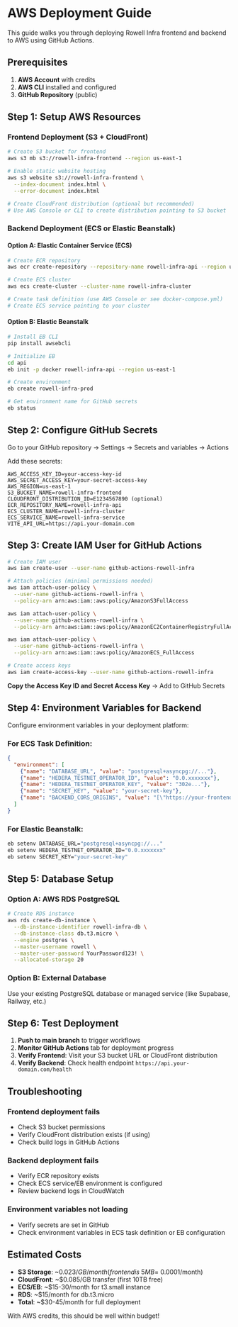 # AWS Deployment Guide

This guide walks you through deploying Rowell Infra frontend and backend to AWS using GitHub Actions.

## Prerequisites

1. **AWS Account** with credits
2. **AWS CLI** installed and configured
3. **GitHub Repository** (public)

## Step 1: Setup AWS Resources

### Frontend Deployment (S3 + CloudFront)

```bash
# Create S3 bucket for frontend
aws s3 mb s3://rowell-infra-frontend --region us-east-1

# Enable static website hosting
aws s3 website s3://rowell-infra-frontend \
  --index-document index.html \
  --error-document index.html

# Create CloudFront distribution (optional but recommended)
# Use AWS Console or CLI to create distribution pointing to S3 bucket
```

### Backend Deployment (ECS or Elastic Beanstalk)

#### Option A: Elastic Container Service (ECS)

```bash
# Create ECR repository
aws ecr create-repository --repository-name rowell-infra-api --region us-east-1

# Create ECS cluster
aws ecs create-cluster --cluster-name rowell-infra-cluster

# Create task definition (use AWS Console or see docker-compose.yml)
# Create ECS service pointing to your cluster
```

#### Option B: Elastic Beanstalk

```bash
# Install EB CLI
pip install awsebcli

# Initialize EB
cd api
eb init -p docker rowell-infra-api --region us-east-1

# Create environment
eb create rowell-infra-prod

# Get environment name for GitHub secrets
eb status
```

## Step 2: Configure GitHub Secrets

Go to your GitHub repository → Settings → Secrets and variables → Actions

Add these secrets:

```
AWS_ACCESS_KEY_ID=your-access-key-id
AWS_SECRET_ACCESS_KEY=your-secret-access-key
AWS_REGION=us-east-1
S3_BUCKET_NAME=rowell-infra-frontend
CLOUDFRONT_DISTRIBUTION_ID=E1234567890 (optional)
ECR_REPOSITORY_NAME=rowell-infra-api
ECS_CLUSTER_NAME=rowell-infra-cluster
ECS_SERVICE_NAME=rowell-infra-service
VITE_API_URL=https://api.your-domain.com
```

## Step 3: Create IAM User for GitHub Actions

```bash
# Create IAM user
aws iam create-user --user-name github-actions-rowell-infra

# Attach policies (minimal permissions needed)
aws iam attach-user-policy \
  --user-name github-actions-rowell-infra \
  --policy-arn arn:aws:iam::aws:policy/AmazonS3FullAccess

aws iam attach-user-policy \
  --user-name github-actions-rowell-infra \
  --policy-arn arn:aws:iam::aws:policy/AmazonEC2ContainerRegistryFullAccess

aws iam attach-user-policy \
  --user-name github-actions-rowell-infra \
  --policy-arn arn:aws:iam::aws:policy/AmazonECS_FullAccess

# Create access keys
aws iam create-access-key --user-name github-actions-rowell-infra
```

**Copy the Access Key ID and Secret Access Key** → Add to GitHub Secrets

## Step 4: Environment Variables for Backend

Configure environment variables in your deployment platform:

### For ECS Task Definition:
```json
{
  "environment": [
    {"name": "DATABASE_URL", "value": "postgresql+asyncpg://..."},
    {"name": "HEDERA_TESTNET_OPERATOR_ID", "value": "0.0.xxxxxxx"},
    {"name": "HEDERA_TESTNET_OPERATOR_KEY", "value": "302e..."},
    {"name": "SECRET_KEY", "value": "your-secret-key"},
    {"name": "BACKEND_CORS_ORIGINS", "value": "[\"https://your-frontend-domain.com\"]"}
  ]
}
```

### For Elastic Beanstalk:
```bash
eb setenv DATABASE_URL="postgresql+asyncpg://..."
eb setenv HEDERA_TESTNET_OPERATOR_ID="0.0.xxxxxxx"
eb setenv SECRET_KEY="your-secret-key"
```

## Step 5: Database Setup

### Option A: AWS RDS PostgreSQL

```bash
# Create RDS instance
aws rds create-db-instance \
  --db-instance-identifier rowell-infra-db \
  --db-instance-class db.t3.micro \
  --engine postgres \
  --master-username rowell \
  --master-user-password YourPassword123! \
  --allocated-storage 20
```

### Option B: External Database

Use your existing PostgreSQL database or managed service (like Supabase, Railway, etc.)

## Step 6: Test Deployment

1. **Push to main branch** to trigger workflows
2. **Monitor GitHub Actions** tab for deployment progress
3. **Verify Frontend**: Visit your S3 bucket URL or CloudFront distribution
4. **Verify Backend**: Check health endpoint `https://api.your-domain.com/health`

## Troubleshooting

### Frontend deployment fails
- Check S3 bucket permissions
- Verify CloudFront distribution exists (if using)
- Check build logs in GitHub Actions

### Backend deployment fails
- Verify ECR repository exists
- Check ECS service/EB environment is configured
- Review backend logs in CloudWatch

### Environment variables not loading
- Verify secrets are set in GitHub
- Check environment variables in ECS task definition or EB configuration

## Estimated Costs

- **S3 Storage**: ~$0.023/GB/month (frontend is ~5MB = ~$0.0001/month)
- **CloudFront**: ~$0.085/GB transfer (first 10TB free)
- **ECS/EB**: ~$15-30/month for t3.small instance
- **RDS**: ~$15/month for db.t3.micro
- **Total**: ~$30-45/month for full deployment

With AWS credits, this should be well within budget!

